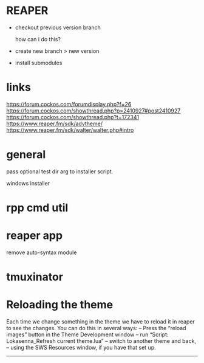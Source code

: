 # REAPER

- checkout previous version branch
    
    how can i do this? 

- create new branch > new version

- install submodules





# links
https://forum.cockos.com/forumdisplay.php?f=26
https://forum.cockos.com/showthread.php?p=2410927#post2410927
https://forum.cockos.com/showthread.php?t=172341
https://www.reaper.fm/sdk/advtheme/
https://www.reaper.fm/sdk/walter/walter.php#intro

# general

pass optional test dir arg to installer script.

windows installer

# rpp cmd util

# reaper app
remove auto-syntax module

# tmuxinator

# Reloading the theme
Each time we change something in the theme we have to reload it in reaper to see the changes.
You can do this in several ways:
– Press the “reload images” button in the Theme Development window
– run “Script: Lokasenna_Refresh current theme.lua”
– switch to another theme and back,
– using the SWS Resources window, if you have that set up.

--------------------

